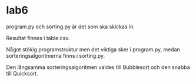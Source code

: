 # lab6

program.py och sorting.py är det som ska skickas in.

Resultat finnes i table.csv.

Något stökig programstruktur men det viktiga sker i program.py, medan sorteringsalgoritmerna finns i sorting.py.

Den långsamma sorteringsalgoritmen valdes till Bubblesort och den snabba till Quicksort.
